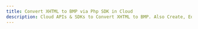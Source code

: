 ---title: Convert XHTML to BMP via Php SDK in Clouddescription: Cloud APIs & SDKs to Convert XHTML to BMP. Also Create, Edit & Render Microsoft Word & OpenOffice documents in the Cloud.---